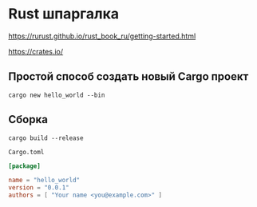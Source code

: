 # Rust шпаргалка

https://rurust.github.io/rust_book_ru/getting-started.html

https://crates.io/

## Простой способ создать новый Cargo проект

`cargo new hello_world --bin`

## Сборка

`cargo build --release`

`Cargo.toml`

```toml
[package]

name = "hello_world"
version = "0.0.1"
authors = [ "Your name <you@example.com>" ]
```

